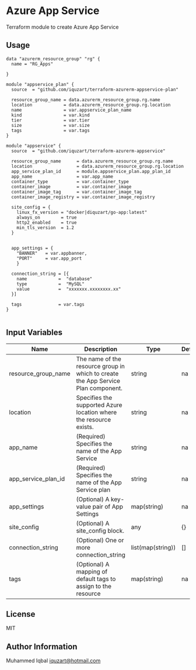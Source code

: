 # Azure App Service

Terraform module to create Azure App Service

## Usage
```
data "azurerm_resource_group" "rg" {
  name = "RG_Apps"

}

module "appservice_plan" {
  source  = "github.com/iquzart/terraform-azurerm-appservice-plan"

  resource_group_name = data.azurerm_resource_group.rg.name
  location            = data.azurerm_resource_group.rg.location
  name                = var.appservice_plan_name
  kind                = var.kind
  tier                = var.tier
  size                = var.size
  tags                = var.tags
}

module "appservice" {
  source  = "github.com/iquzart/terraform-azurerm-appservice"

  resource_group_name      = data.azurerm_resource_group.rg.name
  location                 = data.azurerm_resource_group.rg.location
  app_service_plan_id      = module.appservice_plan.app_plan_id
  app_name                 = var.app_name     
  container_type           = var.container_type
  container_image          = var.container_image
  container_image_tag      = var.container_image_tag
  container_image_registry = var.container_image_registry

  site_config = {
    linux_fx_version = "docker|diquzart/go-app:latest"
    always_on        = true
    http2_enabled    = true
    min_tls_version  = 1.2  
  }


  app_settings = { 
    "BANNER"   = var.appbanner, 
    "PORT"     = var.app_port 
    }
  
  connection_string = [{
    name            =  "database"
    type            =  "MySQL"
    value           =  "xxxxxxx.xxxxxxxx.xx"
  }]
  
  tags              = var.tags
}


```

## Input Variables
| Name |	Description |	Type |	Default |	Required |
|---|---|---|---|---|
| resource_group_name  | The name of the resource group in which to create the App Service Plan component. | string  | na | yes |
| location | Specifies the supported Azure location where the resource exists.  | string | na | yes |
| app_name | (Required) Specifies the name of the App Service | string | na | yes |
| app_service_plan_id | (Required) Specifies the name of the App Service plan | string | na | yes |
| app_settings | (Optional) A key-value pair of App Settings | map(string) | na | no |
| site_config | (Optional) A site_config block. | any | {} | yes |
| connection_string | (Optional) One or more connection_string | list(map(string)) | [] | no |
| tags | (Optional) A mapping of default tags to assign to the resource | map(string) | na | no |



## License
MIT

## Author Information
Muhammed Iqbal <iquzart@hotmail.com>

